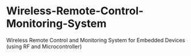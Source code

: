 # Wireless-Remote-Control-Monitoring-System
Wireless Remote Control and Monitoring System for Embedded Devices (using RF and Microcontroller)
